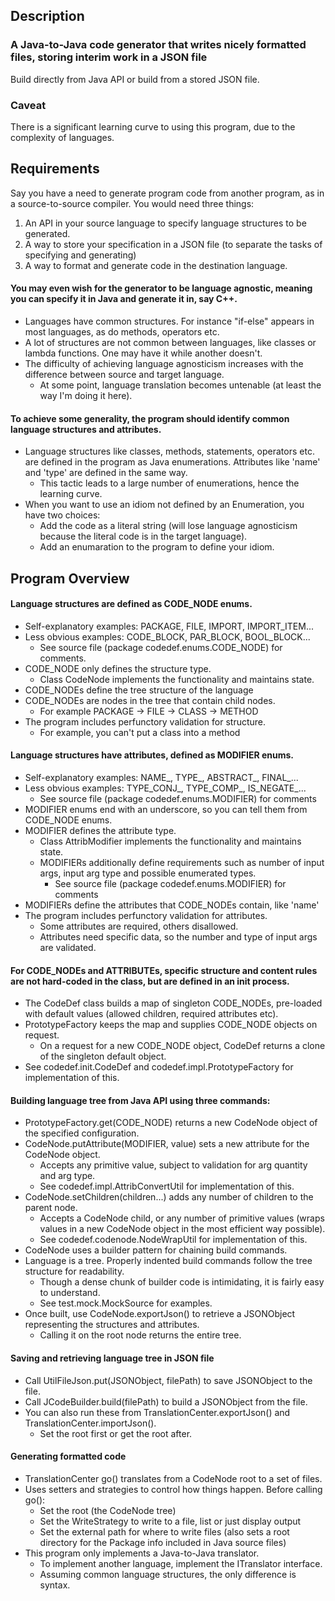 ## Description
### A Java-to-Java code generator that writes nicely formatted files, storing interim work in a JSON file    
Build directly from Java API or build from a stored JSON file.     

### Caveat       
There is a significant learning curve to using this program, due to the complexity of languages.

## Requirements  
Say you have a need to generate program code from another program, as in a source-to-source compiler. You would need three things:    
1.  An API in your source language to specify language structures to be generated.
2.  A way to store your specification in a JSON file (to separate the tasks of specifying and generating)    
3.  A way to format and generate code in the destination language.    

#### You may even wish for the generator to be language agnostic, meaning you can specify it in Java and generate it in, say C++.
*  Languages have common structures.  For instance "if-else" appears in most languages, as do methods, operators etc.
*  A lot of structures are not common between languages, like classes or lambda functions. One may have it while another doesn't.
*  The difficulty of achieving language agnosticism increases with the difference between source and target language.
    *  At some point, language translation becomes untenable (at least the way I'm doing it here).

#### To achieve some generality, the program should identify common language structures and attributes.  
*  Language structures like classes, methods, statements, operators etc. are defined in the program as Java enumerations. Attributes like 'name' and 'type' are defined in the same way.
    *  This tactic leads to a large number of enumerations, hence the learning curve.
*  When you want to use an idiom not defined by an Enumeration, you have two choices:
    *  Add the code as a literal string (will lose language agnosticism because the literal code is in the target language).
    *  Add an enumaration to the program to define your idiom.

## Program Overview
#### Language structures are defined as CODE_NODE enums.
*  Self-explanatory examples: PACKAGE, FILE, IMPORT, IMPORT_ITEM...
*  Less obvious examples: CODE_BLOCK, PAR_BLOCK, BOOL_BLOCK...
    *  See source file (package codedef.enums.CODE_NODE) for comments.
*  CODE_NODE only defines the structure type.
    *  Class CodeNode implements the functionality and maintains state.
*  CODE_NODEs define the tree structure of the language
*  CODE_NODEs are nodes in the tree that contain child nodes.
    *  For example PACKAGE -> FILE -> CLASS -> METHOD
*  The program includes perfunctory validation for structure.
    *  For example, you can't put a class into a method

#### Language structures have attributes, defined as MODIFIER enums.
*  Self-explanatory examples: NAME_, TYPE_, ABSTRACT_, FINAL_...
*  Less obvious examples: TYPE_CONJ_, TYPE_COMP_, IS_NEGATE_...
    *  See source file (package codedef.enums.MODIFIER) for comments
*  MODIFIER enums end with an underscore, so you can tell them from CODE_NODE enums. 
*  MODIFIER defines the attribute type.
    *  Class AttribModifier implements the functionality and maintains state.
    *  MODIFIERs additionally define requirements such as number of input args, input arg type and possible enumerated types.
        *  See source file (package codedef.enums.MODIFIER) for comments
*  MODIFIERs define the attributes that CODE_NODEs contain, like 'name'
*  The program includes perfunctory validation for attributes.
    *  Some attributes are required, others disallowed.
    *  Attributes need specific data, so the number and type of input args are validated.

#### For CODE_NODEs and ATTRIBUTEs, specific structure and content rules are not hard-coded in the class, but are defined in an init process.
*  The CodeDef class builds a map of singleton CODE_NODEs, pre-loaded with default values (allowed children, required attributes etc).
*  PrototypeFactory keeps the map and supplies CODE_NODE objects on request.
    *  On a request for a new CODE_NODE object, CodeDef returns a clone of the singleton default object.
*  See codedef.init.CodeDef and codedef.impl.PrototypeFactory for implementation of this.

#### Building language tree from Java API using three commands:
*  PrototypeFactory.get(CODE_NODE) returns a new CodeNode object of the specified configuration.
*  CodeNode.putAttribute(MODIFIER, value) sets a new attribute for the CodeNode object.
    *  Accepts any primitive value, subject to validation for arg quantity and arg type.
    *  See codedef.impl.AttribConvertUtil for implementation of this. 
*  CodeNode.setChildren(children...) adds any number of children to the parent node.
    *  Accepts a CodeNode child, or any number of primitive values (wraps values in a new CodeNode object in the most efficient way possible).
    *  See codedef.codenode.NodeWrapUtil for implementation of this.
*  CodeNode uses a builder pattern for chaining build commands.
*  Language is a tree. Properly indented build commands follow the tree structure for readability.
    *  Though a dense chunk of builder code is intimidating, it is fairly easy to understand.
    *  See test.mock.MockSource for examples.
*  Once built, use CodeNode.exportJson() to retrieve a JSONObject representing the structures and attributes.
    *  Calling it on the root node returns the entire tree.

#### Saving and retrieving language tree in JSON file
*  Call UtilFileJson.put(JSONObject, filePath) to save JSONObject to the file.
*  Call JCodeBuilder.build(filePath) to build a JSONObject from the file.
*  You can also run these from TranslationCenter.exportJson() and TranslationCenter.importJson().
    *  Set the root first or get the root after.

#### Generating formatted code
*  TranslationCenter go() translates from a CodeNode root to a set of files.
*  Uses setters and strategies to control how things happen. Before calling go():
    *  Set the root (the CodeNode tree)
    *  Set the WriteStrategy to write to a file, list or just display output
    *  Set the external path for where to write files (also sets a root directory for the Package info included in Java source files)
*  This program only implements a Java-to-Java translator.
    *  To implement another language, implement the ITranslator interface.
    *  Assuming common language structures, the only difference is syntax.

